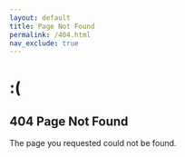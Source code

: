 ```yaml
---
layout: default
title: Page Not Found
permalink: /404.html
nav_exclude: true
---
```


# :(
## 404 Page Not Found
The page you requested could not be found.